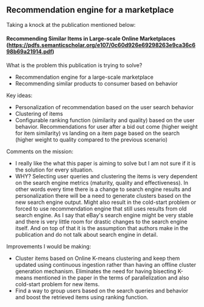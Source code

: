 ## Recommendation engine for a marketplace


Taking a knock at the publication mentioned below:

#### Recommending Similar Items in Large-scale Online Marketplaces (https://pdfs.semanticscholar.org/e107/0c60d926e69298263e9ca36c698b69a21914.pdf)

What is the problem this publication is trying to solve?
* Recommendation engine for a large-scale marketplace
* Recommending similar products to consumer based on behavior

Key ideas:
* Personalization of recommendation based on the user search behavior
* Clustering of items
* Configurable ranking function (similarity and quality) based on the user behavior. Recommendations for user after a bid out come (higher weight for item similarity) vs landing on a item page based on the search (higher weight to quality compared to the previous scenario)

Comments on the mission:
* I really like the what this paper is aiming to solve but I am not sure if it is the solution for every situation.
* WHY? Selecting user queries and clustering the items is very dependent on the search engine metrics (maturity, quality and effectiveness). In other words every time there is a change to search engine results and personalization there will be a need to generate clusters based on the new search engine output. Might also result in the cold-start problem or forced to use recommendation engine that still uses results from old search engine. As I say that eBay's search engine might be very stable and there is very little room for drastic changes to the search engine itself. And on top of that it is the assumption that authors make in the publication and do not talk about search engine in detail.

Improvements I would be making:
* Cluster items based on Online K-means clustering and keep them updated using continuous ingestion rather than having an offline cluster generation mechanism. Eliminates the need for having bisecting K-means mentioned in the paper in the terms of parallelization and also cold-start problem for new items.
* Find a way to group users based on the search queries and behavior and boost the retrieved items using ranking function.
